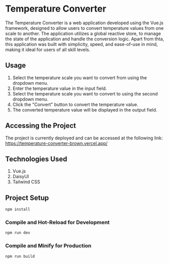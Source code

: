 # Temperature Converter

The Temperature Converter is a web application developed using the Vue.js framework, designed to allow users to convert temperature values from one scale to another. The application utilizes a global reactive store, to manage the state of the application and handle the conversion logic. Apart from thta, this application was built with simplicity, speed, and ease-of-use in mind, making it ideal for users of all skill levels.


## Usage

1. Select the temperature scale you want to convert from using the dropdown menu.
2. Enter the temperature value in the input field.
3. Select the temperature scale you want to convert to using the second dropdown menu.
4. Click the "Convert" button to convert the temperature value.
5. The converted temperature value will be displayed in the output field.

## Accessing the Project

The project is currently deployed and can be accessed at the following link: https://temperature-converter-brown.vercel.app/

## Technologies Used
1. Vue.js
2. DaisyUI
3. Tailwind CSS

## Project Setup

```sh
npm install
```

### Compile and Hot-Reload for Development

```sh
npm run dev
```

### Compile and Minify for Production

```sh
npm run build
```